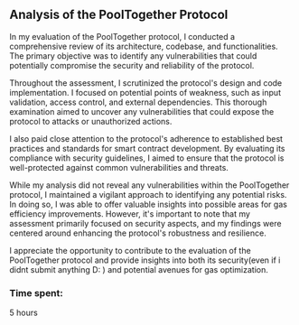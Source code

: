 ## Analysis of the PoolTogether Protocol

In my evaluation of the PoolTogether protocol, I conducted a comprehensive review of its architecture, codebase, and functionalities. The primary objective was to identify any vulnerabilities that could potentially compromise the security and reliability of the protocol.

Throughout the assessment, I scrutinized the protocol's design and code implementation. I focused on potential points of weakness, such as input validation, access control, and external dependencies. This thorough examination aimed to uncover any vulnerabilities that could expose the protocol to attacks or unauthorized actions.

I also paid close attention to the protocol's adherence to established best practices and standards for smart contract development. By evaluating its compliance with security guidelines, I aimed to ensure that the protocol is well-protected against common vulnerabilities and threats.

While my analysis did not reveal any vulnerabilities within the PoolTogether protocol, I maintained a vigilant approach to identifying any potential risks. In doing so, I was able to offer valuable insights into possible areas for gas efficiency improvements. However, it's important to note that my assessment primarily focused on security aspects, and my findings were centered around enhancing the protocol's robustness and resilience.

I appreciate the opportunity to contribute to the evaluation of the PoolTogether protocol and provide insights into both its security(even if i didnt submit anything D: ) and potential avenues for gas optimization.

### Time spent:
5 hours